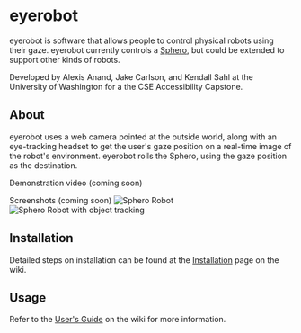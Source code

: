 # eyerobot
eyerobot is software that allows people to control physical robots using their gaze. eyerobot currently controls a [Sphero](http://www.sphero.com/sphero), but could be extended to support other kinds of robots.

Developed by Alexis Anand, Jake Carlson, and Kendall Sahl at the University of Washington for a the CSE Accessibility Capstone.

## About
eyerobot uses a web camera pointed at the outside world, along with an eye-tracking headset to get the user's gaze position on a real-time image of the robot's environment. eyerobot rolls the Sphero, using the gaze position as the destination.

Demonstration video (coming soon)

Screenshots (coming soon)
![Sphero Robot](http://zenithlight.github.io/eyerobot/Sphero.jpg)
![Sphero Robot with object tracking](http://zenithlight.github.io/eyerobot/SpheroTracked.PNG)

## Installation
Detailed steps on installation can be found at the [Installation](https://github.com/zenithlight/eyerobot/wiki/Installation) page on the wiki.

## Usage
Refer to the [User's Guide](https://github.com/zenithlight/eyerobot/wiki/User's-Guide) on the wiki for more information.
